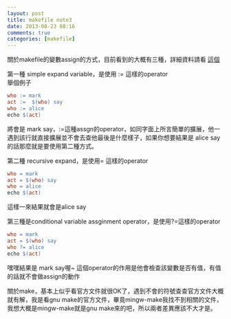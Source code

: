 ```yaml
---
layout: post
title: makefile note3
date: 2013-08-23 08:16
comments: true
categories: [makefile]
---
```



關於makefile的變數assign的方式，目前看到的大概有三種，詳細資料請看 [這個][1]  
  
第一種 simple expand variable，是使用 := 這樣的operator  
舉個例子  
```makefile  
who := mark  
act :=  $(who) say  
who := alice  
echo $(act)  
```  
將會是 mark say，:=這種assgn的operator，如同字面上所言簡單的擴展，他一遇到該行就直接擴展並不會去查他最後是什麼樣子，如果你想要結果是 alice say的話那麼就是要使用第二種方式。  
  
第二種 recursive expand，是使用= 這樣的operator  
```makefile  
who = mark  
act = $(who) say  
who = alice  
echo $(act)  
```  
這樣一來結果就會是alice say  
  
第三種是conditional variable assginment operator，是使用?=這樣的operator 
```makefile
who = mark  
act = $(who) say  
who ?= alice  
echo $(act)
```
嘿嘿結果是 mark say喔~ 這個operator的作用是他會檢查該變數是否有值，有值的話就不會做assign的動作  
  
關於make，基本上似乎看官方文件就很OK了，遇到不會的符號查查官方文件大概就有解，我是看gnu make的官方文件，畢竟mingw-make我找不到相關的文件，我想大概是mingw-make就是gnu make來的吧，所以兩者差異應該不大才是。



[1]: http://www.ecoop.net/coop/translated/GNUMake3.77/make_6.html#SEC63
